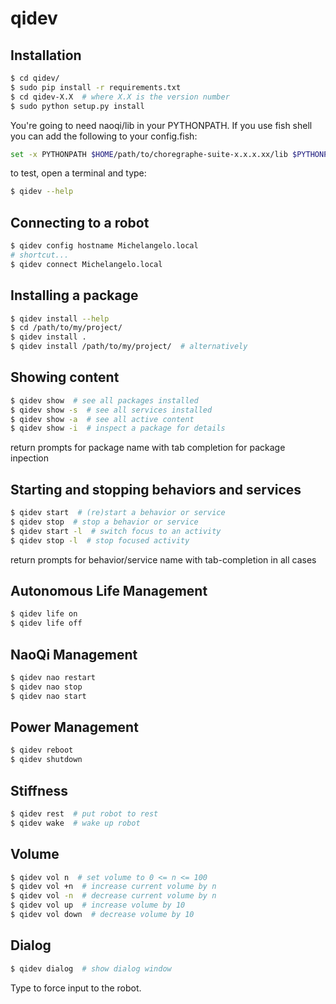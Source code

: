 # qidev


## Installation

```sh
$ cd qidev/
$ sudo pip install -r requirements.txt
$ cd qidev-X.X  # where X.X is the version number
$ sudo python setup.py install
```

You're going to need naoqi/lib in your PYTHONPATH. If you use fish shell you can
add the following to your config.fish: 

```sh
set -x PYTHONPATH $HOME/path/to/choregraphe-suite-x.x.x.xx/lib $PYTHONPATH
```

to test, open a terminal and type:
```sh
$ qidev --help
``` 

## Connecting to a robot
```sh
$ qidev config hostname Michelangelo.local
# shortcut...
$ qidev connect Michelangelo.local
```

## Installing a package
```sh
$ qidev install --help
$ cd /path/to/my/project/ 
$ qidev install .
$ qidev install /path/to/my/project/  # alternatively
```

## Showing content
```sh
$ qidev show  # see all packages installed
$ qidev show -s  # see all services installed
$ qidev show -a  # see all active content
$ qidev show -i  # inspect a package for details
```
return prompts for package name with tab completion for package inpection

## Starting and stopping behaviors and services
```sh
$ qidev start  # (re)start a behavior or service
$ qidev stop  # stop a behavior or service
$ qidev start -l  # switch focus to an activity
$ qidev stop -l  # stop focused activity
```
return prompts for behavior/service name with tab-completion in all cases

## Autonomous Life Management
```sh
$ qidev life on
$ qidev life off
```

## NaoQi Management
```sh
$ qidev nao restart
$ qidev nao stop
$ qidev nao start
```

## Power Management
```sh
$ qidev reboot  
$ qidev shutdown  
```

## Stiffness
```sh
$ qidev rest  # put robot to rest
$ qidev wake  # wake up robot
```

## Volume
```sh
$ qidev vol n  # set volume to 0 <= n <= 100
$ qidev vol +n  # increase current volume by n
$ qidev vol -n  # decrease current volume by n
$ qidev vol up  # increase volume by 10
$ qidev vol down  # decrease volume by 10
```

## Dialog
```sh
$ qidev dialog  # show dialog window
```
Type to force input to the robot.

